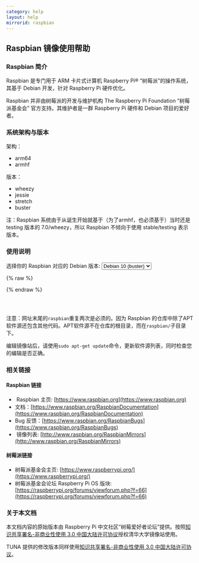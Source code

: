 ```yaml
---
category: help
layout: help
mirrorid: raspbian
---
```


## Raspbian 镜像使用帮助

### Raspbian 简介

Raspbian 是专门用于 ARM 卡片式计算机 Raspberry Pi® “树莓派”的操作系统，
其基于 Debian 开发，针对 Raspberry Pi 硬件优化。

Raspbian 并非由树莓派的开发与维护机构 The Raspberry Pi Foundation
“树莓派基金会” 官方支持。其维护者是一群 Raspberry Pi 硬件和 Debian 项目的爱好者。

### 系统架构与版本

架构：

* arm64
* armhf

版本：

* wheezy
* jessie
* stretch
* buster

注：Raspbian 系统由于从诞生开始就基于（为了armhf，也必须基于）当时还是
testing 版本的 7.0/wheezy，所以 Raspbian 不倾向于使用 stable/testing
表示版本。

### 使用说明


<form class="form-inline">
<div class="form-group">
	<label>选择你的 Raspbian 对应的 Debian 版本: </label>
	<select class="form-control release-select" data-template="#apt-template" data-target="#apt-content">
	  <option data-release="wheezy">Debian 7 (wheezy)</option>
	  <option data-release="jessie">Debian 8 (jessie)</option>
	  <option data-release="stretch">Debian 9 (stretch)</option>
	  <option data-release="buster" selected>Debian 10 (buster)</option>
	</select>
</div>
</form>



{% raw %}
<script id="apt-template" type="x-tmpl-markup">
# 编辑 `/etc/apt/sources.list` 文件，删除原文件所有内容，用以下内容取代：
deb http://{%endraw%}{{ site.hostname }}{%raw%}/raspbian/raspbian/ {{release_name}} main non-free contrib rpi
deb-src http://{%endraw%}{{ site.hostname }}{%raw%}/raspbian/raspbian/ {{release_name}} main non-free contrib rpi

# 编辑 `/etc/apt/sources.list.d/raspi.list` 文件，删除原文件所有内容，用以下内容取代：
deb http://{%endraw%}{{ site.hostname }}{%raw%}/raspberrypi/ {{release_name}} main ui
</script>
{% endraw %}

<p></p>
<pre>
<code id="apt-content">
</code>
</pre>



注意：网址末尾的`raspbian`重复两次是必须的。因为 Raspbian 的仓库中除了APT软件源还包含其他代码。APT软件源不在仓库的根目录，而在`raspbian/`子目录下。

编辑镜像站后，请使用`sudo apt-get update`命令，更新软件源列表，同时检查您的编辑是否正确。


### 相关链接

#### Raspbian 链接

*  Raspbian 主页: [https://www.raspbian.org](https://www.raspbian.org)
*  文档：[https://www.raspbian.org/RaspbianDocumentation](https://www.raspbian.org/RaspbianDocumentation)
*  Bug 反馈：[https://www.raspbian.org/RaspbianBugs](https://www.raspbian.org/RaspbianBugs)
*  镜像列表: [http://www.raspbian.org/RaspbianMirrors](http://www.raspbian.org/RaspbianMirrors)

#### 树莓派链接

* 树莓派基金会主页: [https://www.raspberrypi.org/](https://www.raspberrypi.org/)
* 树莓派基金会论坛 Raspberry Pi OS 版块: [https://raspberrypi.org/forums/viewforum.php?f=66](https://raspberrypi.org/forums/viewforum.php?f=66)

### 关于本文档

本文档内容的原始版本由 Raspberry Pi
中文社区“树莓爱好者论坛”提供。按照[知识共享署名-非商业性使用
3.0
中国大陆许可协议](http://creativecommons.org/licenses/by-nc/3.0/cn/)授权清华大学镜像站使用。

TUNA 提供的修改版本同样使用[知识共享署名-非商业性使用
3.0
中国大陆许可协议](http://creativecommons.org/licenses/by-nc/3.0/cn/)。
